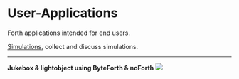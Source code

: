 # User-Applications

Forth applications intended for end users.  

[Simulations](Simulations), collect and discuss simulations.

   ***

****Jukebox & lightobject using ByteForth & noForth****
![](https://upload.wikimedia.org/wikipedia/commons/thumb/b/bd/Short_Story.jpg/1280px-Short_Story.jpg)
